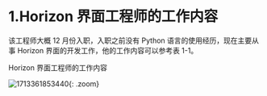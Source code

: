 # 1.Horizon 界面工程师的工作内容

该工程师大概 12 月份入职，入职之前没有 Python 语言的使用经历，现在主要从事 Horizon 界面的开发工作，他的工作内容可以参考表 1-1。

Horizon 界面工程师的工作内容

![1713361853440](https://cdn.jsdelivr.net/gh/hujianli94/picx-images-hosting@master/1713361853440.4uapzzzkcz.webp){: .zoom}
